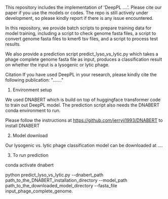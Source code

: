 This repository includes the implementation of 'DeepPL ....'. Please cite our paper if you use the models or codes. The repo is still actively under development, so please kindly report if there is any issue encountered.

In this repository, we provide batch scripts to prepare training data for model training, including a script to check genome fasta files, a script to convert genome fasta files to kmer6 tsv files, and a script to process test results.
 
We also provide a prediction script predict_lyso_vs_lytic.py which takes a phage complete genome fasta file as input, produces a classification result on whether the input is a lysogenic or lytic phage.

Citation
If you have used DeepPL in your research, please kindly cite the following publication:
"......."


1. Environment setup

We used DNABERT which is build on top of huggingface transformer code to train out DeepPL model. The prediction script also needs the DNABERT conda environment to run.

Please follow the instructions at https://github.com/jerryji1993/DNABERT to install DNABERT  

2. Model download

Our lysogenic vs. lytic phage classification model can be downloaded at ....

3. To run prediction

conda activate dnabert

python predict_lyso_vs_lytic.py --dnabert_path path_to_the_DNABERT_installation_directory --model_path path_to_the_downloaded_model_directory --fasta_file input_phage_complete_genome.
